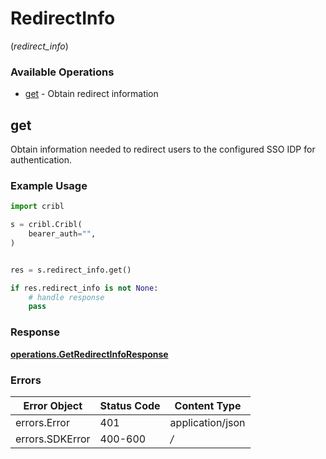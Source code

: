 # RedirectInfo
(*redirect_info*)

### Available Operations

* [get](#get) - Obtain redirect information

## get

Obtain information needed to redirect users to the configured SSO IDP for authentication.

### Example Usage

```python
import cribl

s = cribl.Cribl(
    bearer_auth="",
)


res = s.redirect_info.get()

if res.redirect_info is not None:
    # handle response
    pass
```


### Response

**[operations.GetRedirectInfoResponse](../../models/operations/getredirectinforesponse.md)**
### Errors

| Error Object     | Status Code      | Content Type     |
| ---------------- | ---------------- | ---------------- |
| errors.Error     | 401              | application/json |
| errors.SDKError  | 400-600          | */*              |
